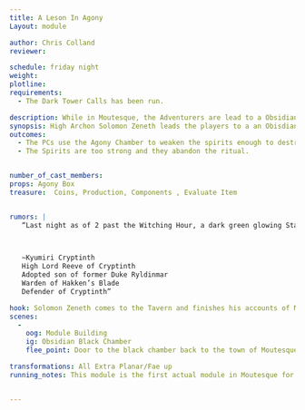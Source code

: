 ```yaml
---
title: A Leson In Agony
Layout: module

author: Chris Colland
reviewer: 

schedule: friday night
weight: 
plotline: 
requirements: 
  - The Dark Tower Calls has been run.

description: While in Moutesque, the Adventurers are lead to a Obsidian Black Chamber used for Ancient Magics by the Order of Oblivion’s Edge. In it sets a box that weakens the furious spirits of mages belonging to the Order of Oblivion’s Edge. A shared sacrifice of Agony must be made to keep the spirits weakened.
synopsis: High Archon Solomon Zeneth leads the players to a an Obisdian Black Chamber used for Ancient Magics by the Order of Oblivion’ s Edge. In the chamber is a black cold iron box, if one puts their hand inside they can weaken the summoned spirits in the room to a manageable level. This Ritual Box is not able to be moved from the floor as it is part of the room. This room is known to the Order as the Agony Chamber, the shared agony of spirits can be channeled to weaken spirits in the room. Solomon Zeneth will begin to call to them, the spirits are his dead fallen comrades and he wants them put to rest.
outcomes:
  - The PCs use the Agony Chamber to weaken the spirits enough to destroy them, thus freeing their fallen allies.
  - The Spirits are too strong and they abandon the ritual.


number_of_cast_members: 
props: Agony Box
treasure:  Coins, Production, Components , Evaluate Item


rumors: | 
   “Last night as of 2 past the Witching Hour, a dark green glowing Star appeared over Moutesque and Cryptinth. We will begin research into what this Star means and where it came from but this is a very unnatural occurrence for our area…

 

   ~Kyumiri Cryptinth
   High Lord Reeve of Cryptinth
   Adopted son of former Duke Ryldinmar
   Warden of Hakken’s Blade
   Defender of Cryptinth”

hook: Solomon Zeneth comes to the Tavern and finishes his accounts of Moutesque (The Dark Tower Calls). Then without wasting time, he leads a crew of adventurers into Moutesque.
scenes: 
  - 
    oog: Module Building
    ig: Obsidian Black Chamber
    flee_point: Door to the black chamber back to the town of Moutesque.

transformations: All Extra Planar/Fae up
running_notes: This module is the first actual module in Moutesque for the weekend.  Using the Agony Box removes one PC from the combat but dramatically shifts the balace of power towards the adventurers.  The Agonized Spirits reset 2 times each utill all are defeated.


---
```




 
